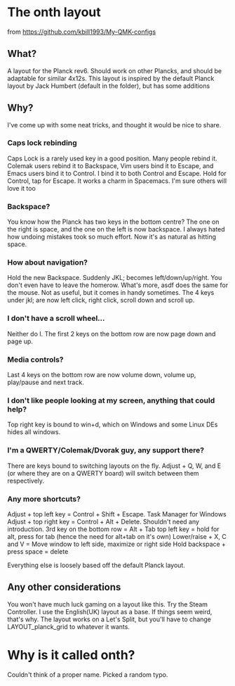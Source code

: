 # The onth layout
from https://github.com/kbill1993/My-QMK-configs

## What?
A layout for the Planck rev6. Should work on other Plancks, and should be adaptable for similar 4x12s.
This layout is inspired by the default Planck layout by Jack Humbert (default in the folder), but has some additions

## Why?
I've come up with some neat tricks, and thought it would be nice to share.

### Caps lock rebinding
Caps Lock is a rarely used key in a good position. Many people rebind it.
Colemak users rebind it to Backspace, Vim users bind it to Escape, and Emacs users bind it to Control.
I bind it to both Control and Escape. Hold for Control, tap for Escape.
It works a charm in Spacemacs. I'm sure others will love it too

### Backspace?
You know how the Planck has two keys in the bottom centre? The one on the right is space, and the one on the left is now backspace.
I always hated how undoing mistakes took so much effort. Now it's as natural as hitting space.

### How about navigation?
Hold the new Backspace. Suddenly JKL; becomes left/down/up/right. You don't even have to leave the homerow.
What's more, asdf does the same for the mouse. Not as useful, but it comes in handy sometimes.
The 4 keys under jkl; are now left click, right click, scroll down and scroll up.

### I don't have a scroll wheel...
Neither do I. The first 2 keys on the bottom row are now page down and page up.

### Media controls?
Last 4 keys on the bottom row are now volume down, volume up, play/pause and next track.

### I don't like people looking at my screen, anything that could help?
Top right key is bound to win+d, which on Windows and some Linux DEs hides all windows.

### I'm a QWERTY/Colemak/Dvorak guy, any support there?
There are keys bound to switching layouts on the fly.
Adjust + Q, W, and E (or where they are on a QWERTY board) will switch between them respectively.

### Any more shortcuts?
Adjust + top left key = Control + Shift + Escape. Task Manager for Windows
Adjust + top right key = Control + Alt + Delete. Shouldn't need any introduction.
3rd key on the bottom row = Alt + Tab
top left key = hold for alt, press for tab (hence the need for alt+tab on it's own)
Lower/raise + X, C and V = Move window to left side, maximize or right side
Hold backspace + press space = delete

Everything else is loosely based off the default Planck layout.

## Any other considerations
You won't have much luck gaming on a layout like this. Try the Steam Controller.
I use the English(UK) layout as a base. If things seem weird, that's why.
The layout works on a Let's Split, but you'll have to change LAYOUT_planck_grid to whatever it wants.

# Why is it called onth?
Couldn't think of a proper name. Picked a random typo.
